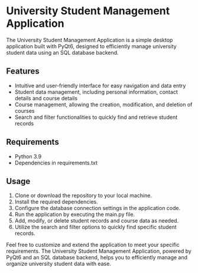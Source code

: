 # University Student Management Application

The University Student Management Application is a simple desktop application built with PyQt6, designed to efficiently manage university student data using an SQL database backend.

## Features
- Intuitive and user-friendly interface for easy navigation and data entry
- Student data management, including personal information, contact details and course details
- Course management, allowing the creation, modification, and deletion of courses
- Search and filter functionalities to quickly find and retrieve student records

## Requirements
- Python 3.9
- Dependencies in requirements.txt

## Usage
1. Clone or download the repository to your local machine.
2. Install the required dependencies.
3. Configure the database connection settings in the application code.
4. Run the application by executing the main.py file.
5. Add, modify, or delete student records and course data as needed.
6. Utilize the search and filter options to quickly find specific student records.

Feel free to customize and extend the application to meet your specific requirements. The University Student Management Application, powered by PyQt6 and an SQL database backend, helps you to efficiently manage and organize university student data with ease.
